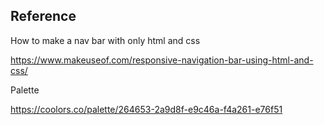 ## Reference

How to make a nav bar with only html and css

https://www.makeuseof.com/responsive-navigation-bar-using-html-and-css/

Palette

https://coolors.co/palette/264653-2a9d8f-e9c46a-f4a261-e76f51